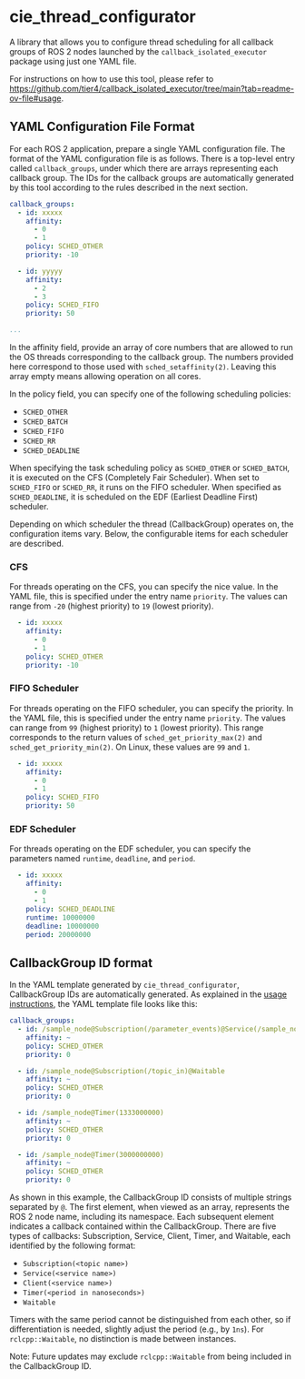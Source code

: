 # cie_thread_configurator
A library that allows you to configure thread scheduling for all callback groups of ROS 2 nodes launched by the `callback_isolated_executor` package using just one YAML file.

For instructions on how to use this tool, please refer to https://github.com/tier4/callback_isolated_executor/tree/main?tab=readme-ov-file#usage.

## YAML Configuration File Format
For each ROS 2 application, prepare a single YAML configuration file.
The format of the YAML configuration file is as follows.
There is a top-level entry called `callback_groups`, under which there are arrays representing each callback group.
The IDs for the callback groups are automatically generated by this tool according to the rules described in the next section.

```yaml
callback_groups:
  - id: xxxxx
    affinity:
      - 0
      - 1
    policy: SCHED_OTHER
    priority: -10

  - id: yyyyy
    affinity:
      - 2
      - 3
    policy: SCHED_FIFO
    priority: 50

...
```

In the affinity field, provide an array of core numbers that are allowed to run the OS threads corresponding to the callback group.
The numbers provided here correspond to those used with `sched_setaffinity(2)`.
Leaving this array empty means allowing operation on all cores.

In the policy field, you can specify one of the following scheduling policies:
- `SCHED_OTHER`
- `SCHED_BATCH`
- `SCHED_FIFO`
- `SCHED_RR`
- `SCHED_DEADLINE`

When specifying the task scheduling policy as `SCHED_OTHER` or `SCHED_BATCH`, it is executed on the CFS (Completely Fair Scheduler).
When set to `SCHED_FIFO` or `SCHED_RR`, it runs on the FIFO scheduler.
When specified as `SCHED_DEADLINE`, it is scheduled on the EDF (Earliest Deadline First) scheduler.

Depending on which scheduler the thread (CallbackGroup) operates on, the configuration items vary.
Below, the configurable items for each scheduler are described.

### CFS
For threads operating on the CFS, you can specify the nice value.
In the YAML file, this is specified under the entry name  `priority`.
The values can range from `-20` (highest priority) to `19` (lowest priority).

```yaml
  - id: xxxxx
    affinity:
      - 0
      - 1
    policy: SCHED_OTHER
    priority: -10
```

### FIFO Scheduler
For threads operating on the FIFO scheduler, you can specify the priority.
In the YAML file, this is specified under the entry name  `priority`.
The values can range from `99` (highest priority) to `1` (lowest priority).
This range corresponds to the return values of `sched_get_priority_max(2)` and `sched_get_priority_min(2)`.
On Linux, these values are `99` and `1`.

```yaml
  - id: xxxxx
    affinity:
      - 0
      - 1
    policy: SCHED_FIFO
    priority: 50
```

### EDF Scheduler
For threads operating on the EDF scheduler, you can specify the parameters named `runtime`, `deadline`, and `period`.

```yaml
  - id: xxxxx
    affinity:
      - 0
      - 1
    policy: SCHED_DEADLINE
    runtime: 10000000
    deadline: 10000000
    period: 20000000
```


## CallbackGroup ID format
In the YAML template generated by `cie_thread_configurator`, CallbackGroup IDs are automatically generated.
As explained in the [usage instructions](https://github.com/tier4/callback_isolated_executor/tree/main?tab=readme-ov-file#step3-generate-yaml-template-file), the YAML template file looks like this:

```yaml
callback_groups:
  - id: /sample_node@Subscription(/parameter_events)@Service(/sample_node/get_parameters)@Service(/sample_node/get_parameter_types)@Service(/sample_node/set_parameters)@Service(/sample_node/set_parameters_atomically)@Service(/sample_node/describe_parameters)@Service(/sample_node/list_parameters)@Waitable@Waitable@Waitable@Waitable
    affinity: ~
    policy: SCHED_OTHER
    priority: 0

  - id: /sample_node@Subscription(/topic_in)@Waitable
    affinity: ~
    policy: SCHED_OTHER
    priority: 0

  - id: /sample_node@Timer(1333000000)
    affinity: ~
    policy: SCHED_OTHER
    priority: 0

  - id: /sample_node@Timer(3000000000)
    affinity: ~
    policy: SCHED_OTHER
    priority: 0
```

As shown in this example, the CallbackGroup ID consists of multiple strings separated by `@`.
The first element, when viewed as an array, represents the ROS 2 node name, including its namespace.
Each subsequent element indicates a callback contained within the CallbackGroup.
There are five types of callbacks: Subscription, Service, Client, Timer, and Waitable, each identified by the following format:

- `Subscription(<topic name>)`
- `Service(<service name>)`
- `Client(<service name>)`
- `Timer(<period in nanoseconds>)`
- `Waitable`

Timers with the same period cannot be distinguished from each other, so if differentiation is needed, slightly adjust the period (e.g., by `1ns`).
For `rclcpp::Waitable`, no distinction is made between instances.

Note: Future updates may exclude `rclcpp::Waitable` from being included in the CallbackGroup ID.
